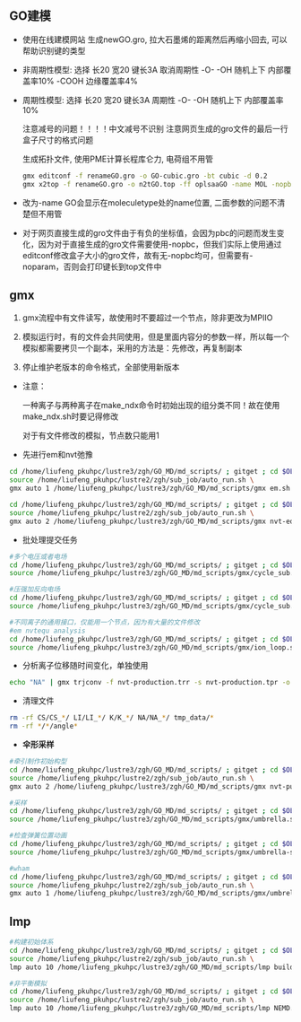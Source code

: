 ## GO建模
- 使用在线建模网站 生成newGO.gro, 拉大石墨烯的距离然后再缩小回去, 可以帮助识别键的类型

- 非周期性模型:
  选择 长20 宽20 键长3A 取消周期性 
  -O- -OH 随机上下 内部覆盖率10%
  -COOH 边缘覆盖率4%

- 周期性模型:
  选择 长20 宽20 键长3A 周期性
  -O- -OH 随机上下 内部覆盖率10%

  注意减号的问题！！！！中文减号不识别
  注意网页生成的gro文件的最后一行盒子尺寸的格式问题

  生成拓扑文件, 使用PME计算长程库仑力, 电荷组不用管
  
  ```bash
  gmx editconf -f renameGO.gro -o GO-cubic.gro -bt cubic -d 0.2
  gmx x2top -f renameGO.gro -o n2tGO.top -ff oplsaaGO -name MOL -nopbc
  ```
  
- 改为-name GO会显示在moleculetype处的name位置, 二面参数的问题不清楚但不用管

- 对于网页直接生成的gro文件由于有负的坐标值，会因为pbc的问题而发生变化，因为对于直接生成的gro文件需要使用-nopbc，但我们实际上使用通过editconf修改盒子大小的gro文件，故有无-nopbc均可，但需要有-noparam，否则会打印键长到top文件中





## gmx
1. gmx流程中有文件读写，故使用时不要超过一个节点，除非更改为MPIIO

2. 模拟运行时，有的文件会共同使用，但是里面内容分的参数一样，所以每一个模拟都需要拷贝一个副本，采用的方法是：先修改，再复制副本

3. 停止维护老版本的命令格式，全部使用新版本

   

- 注意：

  一种离子与两种离子在make_ndx命令时初始出现的组分类不同！故在使用make_ndx.sh时要记得修改

  对于有文件修改的模拟，节点数只能用1



- 先进行em和nvt弛豫

```bash
cd /home/liufeng_pkuhpc/lustre3/zgh/GO_MD/md_scripts/ ; gitget ; cd $OLDPWD ; \
source /home/liufeng_pkuhpc/lustre2/zgh/sub_job/auto_run.sh \
gmx auto 1 /home/liufeng_pkuhpc/lustre3/zgh/GO_MD/md_scripts/gmx em.sh em

cd /home/liufeng_pkuhpc/lustre3/zgh/GO_MD/md_scripts/ ; gitget ; cd $OLDPWD ; \
source /home/liufeng_pkuhpc/lustre2/zgh/sub_job/auto_run.sh \
gmx auto 2 /home/liufeng_pkuhpc/lustre3/zgh/GO_MD/md_scripts/gmx nvt-equ.sh nvtequ
```

- 批处理提交任务
```bash
#多个电压或者电场
cd /home/liufeng_pkuhpc/lustre3/zgh/GO_MD/md_scripts/ ; gitget ; cd $OLDPWD ; \
source /home/liufeng_pkuhpc/lustre3/zgh/GO_MD/md_scripts/gmx/cycle_sub.sh 0 0 0 1.5 auto

#压强加反向电场
cd /home/liufeng_pkuhpc/lustre3/zgh/GO_MD/md_scripts/ ; gitget ; cd $OLDPWD ; \
source /home/liufeng_pkuhpc/lustre3/zgh/GO_MD/md_scripts/gmx/cycle_sub.sh 1500 1500 0 1.6 auto

#不同离子的通用接口，仅能用一个节点，因为有大量的文件修改
#em nvtequ analysis
cd /home/liufeng_pkuhpc/lustre3/zgh/GO_MD/md_scripts/ ; gitget ; cd $OLDPWD ; \
source /home/liufeng_pkuhpc/lustre3/zgh/GO_MD/md_scripts/gmx/ion_loop.sh analysis auto
```

- 分析离子位移随时间变化，单独使用

```bash
echo "NA" | gmx trjconv -f nvt-production.trr -s nvt-production.tpr -o noskip-1nm-20e-NA-1600Mpa-0V.gro -pbc nojump -b 0 -e 10000 -n waterlayer.ndx
```

- 清理文件

```bash
rm -rf CS/CS_*/ LI/LI_*/ K/K_*/ NA/NA_*/ tmp_data/*
rm -rf */*/angle*
```
- **伞形采样**

```bash
#牵引制作初始构型
cd /home/liufeng_pkuhpc/lustre3/zgh/GO_MD/md_scripts/ ; gitget ; cd $OLDPWD ; \
source /home/liufeng_pkuhpc/lustre2/zgh/sub_job/auto_run.sh \
gmx auto 2 /home/liufeng_pkuhpc/lustre3/zgh/GO_MD/md_scripts/gmx nvt-pull.sh nvtpull

#采样
cd /home/liufeng_pkuhpc/lustre3/zgh/GO_MD/md_scripts/ ; gitget ; cd $OLDPWD ; \
source /home/liufeng_pkuhpc/lustre3/zgh/GO_MD/md_scripts/gmx/umbrella.sh

#检查弹簧位置动画
cd /home/liufeng_pkuhpc/lustre3/zgh/GO_MD/md_scripts/ ; gitget ; cd $OLDPWD ; \
source /home/liufeng_pkuhpc/lustre3/zgh/GO_MD/md_scripts/gmx/umbrella-script/springs.sh

#wham
cd /home/liufeng_pkuhpc/lustre3/zgh/GO_MD/md_scripts/ ; gitget ; cd $OLDPWD ; \
source /home/liufeng_pkuhpc/lustre2/zgh/sub_job/auto_run.sh \
gmx auto 1 /home/liufeng_pkuhpc/lustre3/zgh/GO_MD/md_scripts/gmx/umbrella-script wham.sh wham
```




## lmp
```bash
#构建初始体系
cd /home/liufeng_pkuhpc/lustre3/zgh/GO_MD/md_scripts/ ; gitget ; cd $OLDPWD ; \
source /home/liufeng_pkuhpc/lustre2/zgh/sub_job/auto_run.sh \
lmp auto 10 /home/liufeng_pkuhpc/lustre3/zgh/GO_MD/md_scripts/lmp build.in build_1.175_400

#非平衡模拟
cd /home/liufeng_pkuhpc/lustre3/zgh/GO_MD/md_scripts/ ; gitget ; cd $OLDPWD ; \
source /home/liufeng_pkuhpc/lustre2/zgh/sub_job/auto_run.sh \
lmp auto 10 /home/liufeng_pkuhpc/lustre3/zgh/GO_MD/md_scripts/lmp NEMD.in NEMD_1.175_400
```

